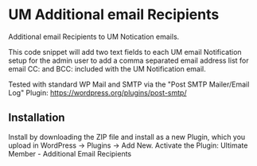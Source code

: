 # UM Additional email Recipients
Additional email Recipients to UM Notication emails.

This code snippet will add two text fields to each UM email Notification setup for the admin user to add a comma separated email address list for email CC: and BCC: included with the UM Notification email.

Tested with standard WP Mail and SMTP via the "Post SMTP Mailer/Email Log" Plugin:
https://wordpress.org/plugins/post-smtp/

## Installation
Install by downloading the ZIP file and install as a new Plugin, which you upload in WordPress -> Plugins -> Add New.
Activate the Plugin: Ultimate Member - Additional Email Recipients
